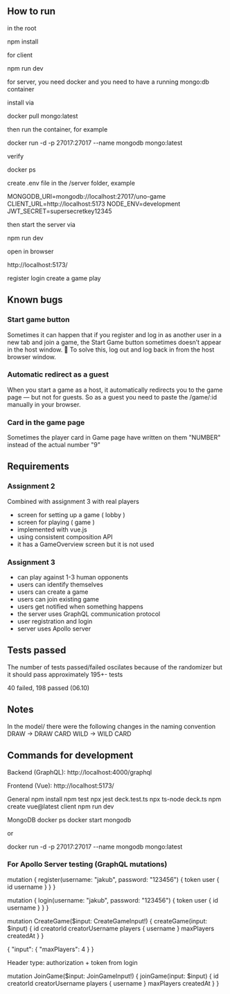 ## How to run

in the root

  npm install

for client

  npm run dev

for server, you need docker and you need to have a running mongo:db container

install via

  docker pull mongo:latest

then run the container, for example

  docker run -d -p 27017:27017 --name mongodb mongo:latest

verify

  docker ps

create .env file in the /server folder, example

  MONGODB_URI=mongodb://localhost:27017/uno-game
  CLIENT_URL=http://localhost:5173
  NODE_ENV=development
  JWT_SECRET=supersecretkey12345

then start the server via

  npm run dev

open in browser

  http://localhost:5173/

register
login
create a game
play

## Known bugs
### Start game button

Sometimes it can happen that if you register and log in as another user in a new tab and join a game, the Start Game button sometimes doesn’t appear in the host window.
🧩 To solve this, log out and log back in from the host browser window.

### Automatic redirect as a guest

When you start a game as a host, it automatically redirects you to the game page —
but not for guests.
So as a guest you need to paste the /game/:id manually in your browser.

### Card in the game page
Sometimes the player card in Game page have written on them "NUMBER" instead of the actual number "9"

## Requirements

### Assignment 2
Combined with assignment 3 with real players
- screen for setting up a game ( lobby )
- screen for playing ( game )
- implemented with vue.js
- using consistent composition API
- it has a GameOverview screen but it is not used

### Assignment 3
- can play against 1-3 human opponents
- users can identify themselves
- users can create a game
- users can join existing game
- users get notified when something happens
- the server uses GraphQL communication protocol
- user registration and login
- server uses Apollo server

## Tests passed
The number of tests passed/failed oscilates because of the randomizer but it should pass approximately 195+- tests

40 failed, 198 passed (06.10)

## Notes
In the model/ there were the following changes in the naming convention
DRAW -> DRAW CARD
WILD -> WILD CARD

## Commands for development

Backend (GraphQL):
  http://localhost:4000/graphql

Frontend (Vue):
  http://localhost:5173/

General
  npm install
  npm test
  npx jest deck.test.ts
  npx ts-node deck.ts
  npm create vue@latest client
  npm run dev

MongoDB
  docker ps
  docker start mongodb

or

  docker run -d -p 27017:27017 --name mongodb mongo:latest

### For Apollo Server testing (GraphQL mutations)
mutation {
  register(username: "jakub", password: "123456") {
    token
    user {
      id
      username
    }
  }
}

mutation {
  login(username: "jakub", password: "123456") {
    token
    user {
      id
      username
    }
  }
}

mutation CreateGame($input: CreateGameInput!) {
  createGame(input: $input) {
    id
    creatorId
    creatorUsername
    players {
      username
    }
    maxPlayers
    createdAt
  }
}

{
  "input": {
    "maxPlayers": 4
  }
}


Header type: authorization + token from login

mutation JoinGame($input: JoinGameInput!) {
  joinGame(input: $input) {
    id
    creatorId
    creatorUsername
    players {
      username
    }
    maxPlayers
    createdAt
  }
}